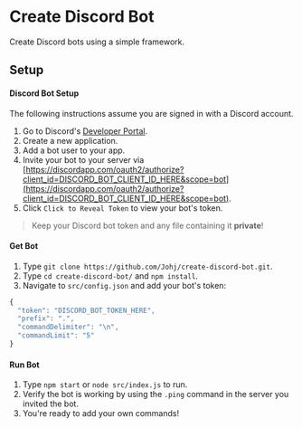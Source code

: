 # Create Discord Bot

Create Discord bots using a simple framework.

## Setup

#### Discord Bot Setup

The following instructions assume you are signed in with a Discord account.

1. Go to Discord's [Developer Portal](https://discordapp.com/developers/applications/).
2. Create a new application.
3. Add a bot user to your app.
4. Invite your bot to your server via [https://discordapp.com/oauth2/authorize?client_id=DISCORD_BOT_CLIENT_ID_HERE&scope=bot](https://discordapp.com/oauth2/authorize?client_id=DISCORD_BOT_CLIENT_ID_HERE&scope=bot).
5. Click `Click to Reveal Token` to view your bot's token.

> Keep your Discord bot token and any file containing it **private**!

#### Get Bot

1. Type `git clone https://github.com/Johj/create-discord-bot.git`.
2. Type `cd create-discord-bot/` and `npm install`.
3. Navigate to `src/config.json` and add your bot's token:

```js
{
  "token": "DISCORD_BOT_TOKEN_HERE",
  "prefix": ".",
  "commandDelimiter": "\n",
  "commandLimit": "5"
}
```

#### Run Bot

1. Type `npm start` or `node src/index.js` to run.
2. Verify the bot is working by using the `.ping` command in the server you invited the bot.
3. You're ready to add your own commands!
